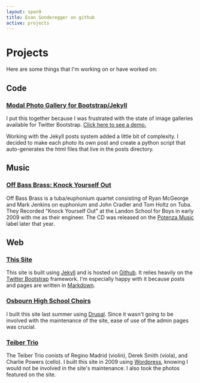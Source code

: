```yaml
---
layout: span9
title: Evan Sonderegger on github
active: projects
---
```

Projects
========

Here are some things that I'm working on or have worked on:

Code
----

### [Modal Photo Gallery for Bootstrap/Jekyll](https://gist.github.com/2334002)
I put this together because I was frustrated with the state of image galleries available for
Twitter Bootstrap. [Click here to see a demo.](http://esonderegger.github.com/photography.html)

Working with the Jekyll posts system added a little bit of complexity. I
decided to make each photo its own post and create a python script that auto-generates the html files
that live in the posts directory.

Music
-----

### [Off Bass Brass: Knock Yourself Out](http://www.amazon.com/Knock-Yourself-Out-Bass-Brass/dp/B003H29SGU)
Off Bass Brass is a tuba/euphonium quartet consisting of Ryan McGeorge and  Mark Jenkins on euphonium
and John Cradler and Tom Holtz on Tuba. They Recorded "Knock Yourself Out" at the Landon School for Boys in early 2009
with me as their engineer. The CD was released on the [Potenza Music](http://www.potenzamusic.com/) label later that year.

Web
---

### [This Site](/)
This site is built using [Jekyll](http://jekyllrb.com/) and is hosted on [Github](http://pages.github.com/).
It relies heavily on the [Twitter Bootstrap](http://twitter.github.com/bootstrap) framework. I'm especially
happy with it because posts and pages are written in [Markdown](http://daringfireball.net/projects/markdown/).

### [Osbourn High School Choirs](http://ohschoralboosters.com/)
I built this site last summer using [Drupal](http://drupal.org/). Since it wasn't going to be involved with the maintenance
of the site, ease of use of the admin pages was crucial.

### [Teiber Trio](http://teibertrio.com/)
The Teiber Trio conists of Regino Madrid (violin), Derek Smith (viola), and Charlie Powers (cello).
I built this site in 2009 using [Wordpress](http://wordpress.org), knowing I would not be involved in 
the site's maintenance. I also took the photos featured on the site.